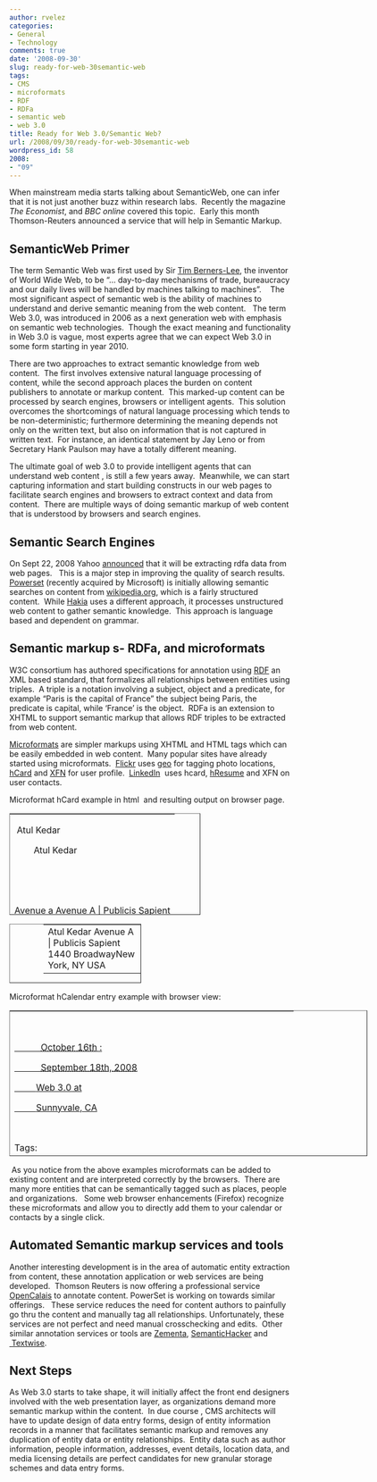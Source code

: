 ```yaml
---
author: rvelez
categories:
- General
- Technology
comments: true
date: '2008-09-30'
slug: ready-for-web-30semantic-web
tags:
- CMS
- microformats
- RDF
- RDFa
- semantic web
- web 3.0
title: Ready for Web 3.0/Semantic Web?
url: /2008/09/30/ready-for-web-30semantic-web
wordpress_id: 58
2008:
- "09"
---
```



When mainstream media starts talking about SemanticWeb, one can infer that it is not just another buzz within research labs.  Recently the magazine _The Economist_, and _BBC online_ covered this topic.  Early this month Thomson-Reuters announced a service that will help in Semantic Markup.  





## SemanticWeb Primer




The term Semantic Web was first used by Sir [Tim Berners-Lee](http://en.wikipedia.org/wiki/Tim_Berners-Lee), the inventor of World Wide Web, to be “… day-to-day mechanisms of trade, bureaucracy and our daily lives will be handled by machines talking to machines”.    The most significant aspect of semantic web is the ability of machines to understand and derive semantic meaning from the web content.   The term Web 3.0, was introduced in 2006 as a next generation web with emphasis on semantic web technologies.  Though the exact meaning and functionality in Web 3.0 is vague, most experts agree that we can expect Web 3.0 in some form starting in year 2010.




There are two approaches to extract semantic knowledge from web content.  The first involves extensive natural language processing of content, while the second approach places the burden on content publishers to annotate or markup content.  This marked-up content can be processed by search engines, browsers or intelligent agents.  This solution overcomes the shortcomings of natural language processing which tends to be non-deterministic; furthermore determining the meaning depends not only on the written text, but also on information that is not captured in written text.  For instance, an identical statement by Jay Leno or from Secretary Hank Paulson may have a totally different meaning.    




The ultimate goal of web 3.0 to provide intelligent agents that can understand web content , is still a few years away.  Meanwhile, we can start capturing information and start building constructs in our web pages to facilitate search engines and browsers to extract context and data from content.  There are multiple ways of doing semantic markup of web content that is understood by browsers and search engines.    





## Semantic Search Engines




On Sept 22, 2008 Yahoo [announced](http://developer.yahoo.net/blog/archives/2008/09/searchmonkey_support_for_rdfa_enabled.html) that it will be extracting rdfa data from web pages.   This is a major step in improving the quality of search results.  [Powerset](http://www.powerset.com/) (recently acquired by Microsoft) is initially allowing semantic searches on content from [wikipedia.org](http://www.wikipedia.org/), which is a fairly structured content.  While [Hakia](http://www.hakia.com/) uses a different approach, it processes unstructured web content to gather semantic knowledge.  This approach is language based and dependent on grammar.





## Semantic markup s- RDFa, and microformats




W3C consortium has authored specifications for annotation using [RDF](http://en.wikipedia.org/wiki/Resource_Description_Framework) an XML based standard, that formalizes all relationships between entities using triples.  A triple is a notation involving a subject, object and a predicate, for example “Paris is the capital of France” the subject being Paris, the predicate is capital, while ‘France’ is the object.  RDFa is an extension to XHTML to support semantic markup that allows RDF triples to be extracted from web content.




[Microformats](http://microformats.org/) are simpler markups using XHTML and HTML tags which can be easily embedded in web content.  Many popular sites have already started using microformats.  [Flickr](http://flickr.com/) uses [geo](http://microformats.org/wiki/geo) for tagging photo locations, [hCard](http://microformats.org/wiki/hcard) and [XFN](http://gmpg.org/xfn) for user profile.  [LinkedIn](http://www.linkedin.com/)  uses hcard, [hResume](http://microformats.org/wiki/hresume) and XFN on user contacts. 




Microformat hCard example in html  and resulting output on browser page.



<table cellpadding="0" cellspacing="0" style="width: 342px; height: 182px;" border="1" width="342" >
<tbody >
<tr >

<td style="background-color: transparent; border: #506868;" >


<div id="hcard-Atul-Kedar" class="vcard">




 <span class="fn">Atul Kedar</span>




        <span class="given-name">Atul Kedar</span>




   </span>




   <div class="org">Avenue a Avenue A | Publicis Sapient</div>




   <div class="adr">




       <div class="street-address">1440 Broadway</div>




       <span class="locality">New York</span>,, 




       <span class="region">NY</span>




      <span class="country-name">USA</span>




   </div>




</div>



</td>
</tr>
</tbody></table>




<table cellpadding="0" cellspacing="0" style="padding-left: 60px; width: 236px; height: 106px;" border="1" width="236" >
<tbody >
<tr >

<td style="background-color: transparent; border: #506868;" >Atul Kedar Avenue A | Publicis Sapient 1440 BroadwayNew York, NY USA
</td>
</tr>
</tbody></table>
Microformat hCalendar entry example with browser view:
<table cellpadding="0" cellspacing="0" style="width: 641px; height: 261px;" border="1" width="641" >
<tbody >
<tr >

<td style="background-color: transparent; border: #506868;" >


<div id="hcalendar-Web-3.0" class="vevent">




       <a href="http://www.web3event.com/conference.php" class="url">




           <abbr title="2008-10-16" class="dtstart">October 16th</abbr> : 




           <abbr title="2008-09-18" class="dtend">September 18th, 2008</abbr>




         <span class="summary">Web 3.0</span> at 




         <span class="location">Sunnyvale, CA</span> </a>




        <div class="tags">Tags: 




      <a href="http://eventful.com/events/tags/web%203.0" rel="tag"> web 3.0</a>




      <a href="http://eventful.com/events/tags/SemanticWeb" rel="tag"> SemanticWeb</a></div>




</div>






<table cellpadding="0" cellspacing="0" style="width: 492px; height: 78px;" border="1" width="492" >
<tbody >
<tr >

<td style="background-color: transparent; border: #506868;" >





[October 16th : September 18th, 2008 Web 3.0 at Sunnyvale, CA](http://www.web3event.com/conference.php)




Tags: [ SemanticWeb](http://eventful.com/events/tags/SemanticWeb)





</td>
</tr>
</tbody></table>
 

 



</td>
</tr>
</tbody></table>
 As you notice from the above examples microformats can be added to existing content and are interpreted correctly by the browsers.  There are many more entities that can be semantically tagged such as places, people and organizations.   Some web browser enhancements (Firefox) recognize these microformats and allow you to directly add them to your calendar or contacts by a single click.   


## Automated Semantic markup services and tools




Another interesting development is in the area of automatic entity extraction from content, these annotation application or web services are being developed.  Thomson Reuters is now offering a professional service [OpenCalais](http://www.opencalais.com/node/6859) to annotate content. PowerSet is working on towards similar offerings.   These service reduces the need for content authors to painfully go thru the content and manually tag all relationships. Unfortunately, these services are not perfect and need manual crosschecking and edits.  Other similar annotation services or tools are [Zementa](http://www.zemanta.com/), [SemanticHacker](http://www.semantichacker.com/) and [ Textwise](http://www.semantichacker.com/).





## Next Steps




As Web 3.0 starts to take shape, it will initially affect the front end designers involved with the web presentation layer, as organizations demand more semantic markup within the content.  In due course , CMS architects will have to update design of data entry forms, design of entity information records in a manner that facilitates semantic markup and removes any duplication of entity data or entity relationships.  Entity data such as author information, people information, addresses, event details, location data, and media licensing details are perfect candidates for new granular storage schemes and data entry forms. 




 


 

